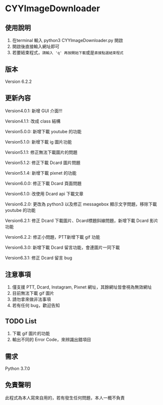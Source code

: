 # CYYImageDownloader


## 使用說明
1. 在terminal 輸入 python3 CYYImageDownloader.py 開啟
2. 開啟後直接輸入網址即可
3. 若要結束程式，```請輸入 'q' 再按開始下載```或是```直接點選結束程式```

## 版本
Version 6.2.2

## 更新內容
Version4.0.1: 新增 GUI 介面!!!

Version4.1.1: 改成 class 結構

Version5.0.0: 新增下載 youtube 的功能

Version5.1.0: 新增下載 ig 圖片功能

Version5.1.1: 修正無法下載圖片的問題

Version5.1.2: 修正下載 Dcard 圖片問題

Version5.1.4: 新增下載 pixnet 的功能

Version6.0.0: 修正下載 Dcard 頁面問題

Version6.1.0: 改使用 Dcard api 下載文章

Version6.2.0: 更改為 python3 以及修正 messagebox 顯示文字問題，移除下載 youtube 的功能

Version6.2.1: 修正 Dcard 下載圖片、Dcard標題斜線問題，新增下載 Dcard 影片功能

Version6.2.2: 修正小問題，PTT新增下載 gif 功能

Version6.3.0: 新增下載 Dcard 留言功能，會連圖片一同下載

Version6.3.1: 修正 Dcard 留言 bug

## 注意事項
1. 僅支援 PTT, Dcard, Instagram, Pixnet 網址，其餘網址皆會視為無效網址
2. 目前無法下載 gif 圖片
3. 請勿拿來做非法事項
4. 若有任何 bug，歡迎告知

## TODO List
1. 下載 gif 圖片的功能
2. 輸出不同的 Error Code，來辨識出錯項目

## 需求
Python 3.7.0

## 免責聲明
此程式為本人寫來自用的，若有發生任何問題，本人一概不負責

